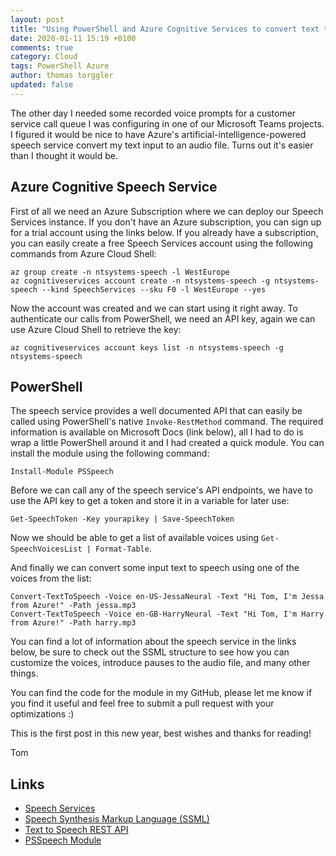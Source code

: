 ```yaml
---
layout: post
title: "Using PowerShell and Azure Cognitive Services to convert text to speech"
date: 2020-01-11 15:19 +0100
comments: true
category: Cloud
tags: PowerShell Azure 
author: thomas torggler
updated: false
---
```


The other day I needed some recorded voice prompts for a customer service call queue I was configuring in one of our Microsoft Teams projects. I figured it would be nice to have Azure's artificial-intelligence-powered speech service convert my text input to an audio file. Turns out it's easier than I thought it would be.
 
<!-- more -->

## Azure Cognitive Speech Service

First of all we need an Azure Subscription where we can deploy our Speech Services instance. If you don't have an Azure subscription, you can sign up for a trial account using the links below. If you already have a subscription, you can easily create a free Speech Services account using the following commands from Azure Cloud Shell: 

```
az group create -n ntsystems-speech -l WestEurope
az cognitiveservices account create -n ntsystems-speech -g ntsystems-speech --kind SpeechServices --sku F0 -l WestEurope --yes
```

Now the account was created and we can start using it right away. To authenticate our calls from PowerShell, we need an API key, again we can use Azure Cloud Shell to retrieve the key:

```
az cognitiveservices account keys list -n ntsystems-speech -g ntsystems-speech
```

## PowerShell

The speech service provides a well documented API that can easily be called using PowerShell's native `Invoke-RestMethod` command. The required information is available on Microsoft Docs (link below), all I had to do is wrap a little PowerShell around it and I had created a quick module. You can install the module using the following command:

```
Install-Module PSSpeech
```

Before we can call any of the speech service's API endpoints, we have to use the API key to get a token and store it in a variable for later use:

```
Get-SpeechToken -Key yourapikey | Save-SpeechToken
```

Now we should be able to get a list of available voices using `Get-SpeechVoicesList | Format-Table`.

And finally we can convert some input text to speech using one of the voices from the list:

```
Convert-TextToSpeech -Voice en-US-JessaNeural -Text "Hi Tom, I'm Jessa from Azure!" -Path jessa.mp3
Convert-TextToSpeech -Voice en-GB-HarryNeural -Text "Hi Tom, I'm Harry from Azure!" -Path harry.mp3
```

You can find a lot of information about the speech service in the links below, be sure to check out the SSML structure to see how you can customize the voices, introduce pauses to the audio file, and many other things.


You can find the code for the module in my GitHub, please let me know if you find it useful and feel free to submit a pull request with your optimizations :)


This is the first post in this new year, best wishes and thanks for reading!

Tom


## Links
 - [Speech Services](https://azure.microsoft.com/en-us/services/cognitive-services/speech-services/)
 - [Speech Synthesis Markup Language (SSML)](https://docs.microsoft.com/en-us/azure/cognitive-services/speech-service/speech-synthesis-markup)
 - [Text to Speech REST API](https://docs.microsoft.com/en-us/azure/cognitive-services/speech-service/rest-text-to-speech)
 - [PSSpeech Module](https://ntsystems.it/PowerShell/PSSpeech/)


